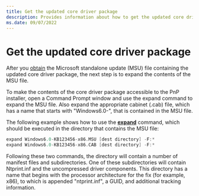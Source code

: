 ```yaml
---
title: Get the updated core driver package
description: Provides information about how to get the updated core driver package.
ms.date: 09/07/2022
---
```


# Get the updated core driver package

After you [obtain](constructing-a-package-aware-driver-with-updated-core-drivers.md) the Microsoft standalone update (MSU) file containing the updated core driver package, the next step is to expand the contents of the MSU file.

To make the contents of the core driver package accessible to the PnP installer, open a Command Prompt window and use the expand command to expand the MSU file. Also expand the appropriate cabinet (.cab) file, which has a name that starts with "Windows6.0-", that is contained in the MSU file.

The following example shows how to use the [**expand**](/previous-versions/windows/it-pro/windows-xp/bb490903(v=technet.10)) command, which should be executed in the directory that contains the MSU file:

```cpp
expand Windows6.0-KB123456-x86.MSU [dest directory] -F:*
expand Windows6.0-KB123456-x86.CAB [dest directory] -F:*
```

Following these two commands, the directory will contain a number of manifest files and subdirectories. One of these subdirectories will contain Ntprint.inf and the uncompressed driver components. This directory has a name that begins with the processor architecture for the fix (for example, x86), to which is appended "ntprint.inf", a GUID, and additional tracking information.
